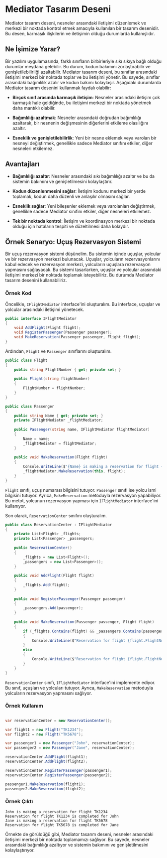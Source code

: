 ﻿# Mediator Tasarım Deseni
Mediator tasarım deseni, nesneler arasındaki iletişimi düzenlemek ve merkezi bir noktada kontrol etmek amacıyla kullanılan bir tasarım desenidir. Bu desen, karmaşık ilişkilerin ve iletişimin olduğu durumlarda kullanışlıdır.

## Ne İşimize Yarar?
Bir yazılım uygulamasında, farklı sınıfların birbirleriyle sıkı sıkıya bağlı olduğu durumlar meydana gelebilir. Bu durum, kodun bakımını zorlaştırabilir ve genişletilebilirliği azaltabilir. Mediator tasarım deseni, bu sınıflar arasındaki iletişimi merkezi bir noktada toplar ve bu iletişimi yönetir. Bu sayede, sınıflar arasındaki bağımlılık azalır ve kodun bakımı kolaylaşır. Aşağıdaki durumlarda Mediator tasarım desenini kullanmak faydalı olabilir:

- **Birçok sınıf arasında karmaşık iletişim**: Nesneler arasındaki iletişim çok karmaşık hale geldiğinde, bu iletişimi merkezi bir noktada yönetmek daha mantıklı olabilir.

- **Bağımlılığı azaltmak**: Nesneler arasındaki doğrudan bağımlılığı azaltarak, bir nesnenin değişmesinin diğerlerini etkileme olasılığını azaltır.

- **Esneklik ve genişletilebilirlik**: Yeni bir nesne eklemek veya varolan bir nesneyi değiştirmek, genellikle sadece Mediator sınıfını etkiler, diğer nesneleri etkilemez.

## Avantajları
- **Bağımlılığı azaltır**: Nesneler arasındaki sıkı bağımlılığı azaltır ve bu da sistemin bakımını ve genişletilmesini kolaylaştırır.

- **Kodun düzenlenmesini sağlar**: İletişim kodunu merkezi bir yerde toplamak, kodun daha düzenli ve anlaşılır olmasını sağlar.

- **Esneklik sağlar**: Yeni bileşenler eklemek veya varolanları değiştirmek, genellikle sadece Mediator sınıfını etkiler, diğer nesneleri etkilemez.

- **Tek bir noktada kontrol**: İletişim ve koordinasyon merkezi bir noktada olduğu için hataların tespiti ve düzeltilmesi daha kolaydır.

## Örnek Senaryo: Uçuş Rezervasyon Sistemi

Bir uçuş rezervasyon sistemi düşünelim. Bu sistemin içinde uçuşlar, yolcular ve bir rezervasyon merkezi bulunacak. Uçuşlar, yolcuların rezervasyonlarını kabul edecek ve rezervasyon merkezi, yolcuların uçuşlara rezervasyon yapmasını sağlayacak. Bu sistemi tasarlarken, uçuşlar ve yolcular arasındaki iletişimi merkezi bir noktada toplamak isteyebiliriz. Bu durumda Mediator tasarım desenini kullanabiliriz.

### Örnek Kod

Öncelikle, `IFlightMediator` interface'ini oluşturalım. Bu interface, uçuşlar ve yolcular arasındaki iletişimi yönetecek.

```C#
public interface IFlightMediator
{
    void AddFlight(Flight flight);
    void RegisterPassenger(Passenger passenger);
    void MakeReservation(Passenger passenger, Flight flight);
}
```

Ardından, `Flight` ve `Passenger` sınıflarını oluşturalım.

```C#
public class Flight
{
    public string FlightNumber { get; private set; }
    
    public Flight(string flightNumber)
    {
        FlightNumber = flightNumber;
    }
}

public class Passenger
{
    public string Name { get; private set; }
    private IFlightMediator _flightMediator;
    
    public Passenger(string name, IFlightMediator flightMediator)
    {
        Name = name;
        _flightMediator = flightMediator;
    }
    
    public void MakeReservation(Flight flight)
    {
        Console.WriteLine($"{Name} is making a reservation for flight {flight.FlightNumber}");
        _flightMediator.MakeReservation(this, flight);
    }
}
```

`Flight` sınıfı, uçuş numarası bilgisini tutuyor. `Passenger` sınıfı ise yolcu ismi bilgisini tutuyor. Ayrıca, `MakeReservation` metoduyla rezervasyon yapabiliyor. Bu metot, yolcunun rezervasyon yapması için `IFlightMediator` interface'ini kullanıyor.

Son olarak, `ReservationCenter` sınıfını oluşturalım.

```C#
public class ReservationCenter : IFlightMediator
{
    private List<Flight> _flights;
    private List<Passenger> _passengers;
    
    public ReservationCenter()
    {
        _flights = new List<Flight>();
        _passengers = new List<Passenger>();
    }
    
    public void AddFlight(Flight flight)
    {
        _flights.Add(flight);
    }
    
    public void RegisterPassenger(Passenger passenger)
    {
        _passengers.Add(passenger);
    }
    
    public void MakeReservation(Passenger passenger, Flight flight)
    {
        if (_flights.Contains(flight) && _passengers.Contains(passenger))
        {
            Console.WriteLine($"Reservation for flight {flight.FlightNumber} is completed for {passenger.Name}");
        }
        else
        {
            Console.WriteLine($"Reservation for flight {flight.FlightNumber} is failed for {passenger.Name}");
        }
    }
}
```

`ReservationCenter` sınıfı, `IFlightMediator` interface'ini implemente ediyor. Bu sınıf, uçuşları ve yolcuları tutuyor. Ayrıca, `MakeReservation` metoduyla yolcuların rezervasyon yapmasını sağlıyor.

### Örnek Kullanım

```C#

var reservationCenter = new ReservationCenter();

var flight1 = new Flight("TK1234");
var flight2 = new Flight("TK5678");

var passenger1 = new Passenger("John", reservationCenter);
var passenger2 = new Passenger("Jane", reservationCenter);

reservationCenter.AddFlight(flight1);
reservationCenter.AddFlight(flight2);

reservationCenter.RegisterPassenger(passenger1);
reservationCenter.RegisterPassenger(passenger2);

passenger1.MakeReservation(flight1);
passenger2.MakeReservation(flight2);

```

### Örnek Çıktı

```
John is making a reservation for flight TK1234
Reservation for flight TK1234 is completed for John
Jane is making a reservation for flight TK5678
Reservation for flight TK5678 is completed for Jane
```

Örnekte de görüldüğü gibi, Mediator tasarım deseni, nesneler arasındaki iletişimi merkezi bir noktada toplamamızı sağlıyor. Bu sayede, nesneler arasındaki bağımlılığı azaltıyor ve sistemin bakımını ve genişletilmesini kolaylaştırıyor.
